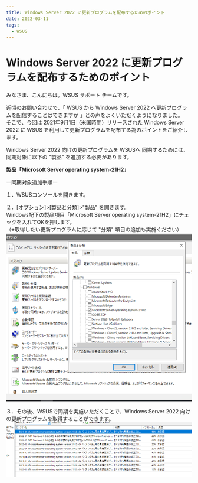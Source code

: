 ```yaml
---
title: Windows Server 2022 に更新プログラムを配布するためのポイント
date: 2022-03-11
tags:
  - WSUS
---
```


# Windows Server 2022 に更新プログラムを配布するためのポイント

みなさま、こんにちは。WSUS サポート チームです。

近頃のお問い合わせで、「 WSUS から Windows Server 2022 へ更新プログラムを配信することはできますか 」との声をよくいただくようになりました。  
そこで、今回は 2021年9月1日（米国時間）リリースされた Windows Server 2022 に WSUS を利用して更新プログラムを配布する為のポイントをご紹介します。  

Windows Server 2022 向けの更新プログラムを WSUSへ 同期するためには、同期対象に以下の "製品" を追加する必要があります。

**製品「Microsoft Server operating system-21H2」**

ー同期対象追加手順ー  

１．WSUSコンソールを開きます。  

２．[オプション]>[製品と分類]>"製品" を開きます。  
 Windows配下の製品項目「Microsoft Server operating system-21H2」にチェックを入れてOKを押します。  
 （※取得したい更新プログラムに応じて "分類" 項目の追加も実施ください）
![](2022-03-11_01/2022-03-11_01_1.PNG)

３．その後、WSUSで同期を実施いただくことで、Windows Server 2022 向けの更新プログラムを取得することができます。  
![](2022-03-11_01/2022-03-11_01_2.PNG)







 